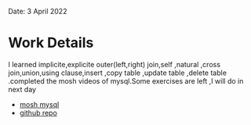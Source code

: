 Date: 3 April 2022
# Work Details
I learned implicite,explicite outer(left,right) join,self ,natural ,cross join,union,using clause,insert ,copy table ,update table ,delete table .completed the mosh videos of mysql.Some exercises are left ,I will do in next day
- [mosh mysql](https://www.youtube.com/watch?v=7S_tz1z_5bA&t=6266s)
- [github repo](https://github.com/nahidulislam-cse15/Database/tree/main/Mysql)